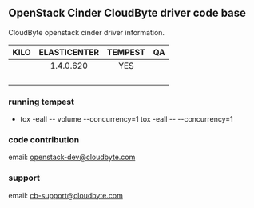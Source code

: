 ## OpenStack Cinder CloudByte driver code base

CloudByte openstack cinder driver information.


|   KILO    |   ELASTICENTER  | TEMPEST |  QA  |
| :-------: | :-------------: | :-----: | :---:|
|           |    1.4.0.620    |   YES   |      |
|           |                 |         |      |
|           |                 |         |      |
|           |                 |         |      |
|           |                 |         |      |


### running tempest
- tox -eall -- volume --concurrency=1
tox -eall -- <tempest-test> --concurrency=1

### code contribution 
email: openstack-dev@cloudbyte.com

### support
email: cb-support@cloudbyte.com
